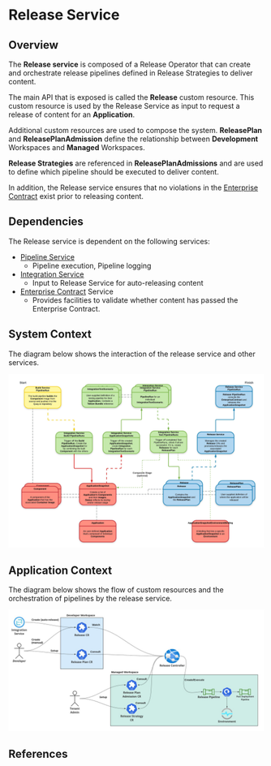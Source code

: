# Release Service

## Overview

The **Release service** is composed of a Release Operator that can create and orchestrate release pipelines defined
in Release Strategies to deliver content.

The main API that is exposed is called the **Release** custom resource. This custom resource is used by the Release
Service as input to request a release of content for an **Application**.

Additional custom resources are used to compose the system. **ReleasePlan** and **ReleasePlanAdmission** define the
relationship between **Development** Workspaces and **Managed** Workspaces.

**Release Strategies** are referenced in **ReleasePlanAdmissions** and are used to define which pipeline should be
executed to deliver content.

In addition, the Release service ensures that no violations in the [Enterprise Contract] exist prior to releasing content.

## Dependencies

The Release service is dependent on the following services:

* [Pipeline Service]
  * Pipeline execution, Pipeline logging
* [Integration Service]
  * Input to Release Service for auto-releasing content
* [Enterprise Contract] Service
  * Provides facilities to validate whether content has passed the Enterprise Contract.

## System Context

The diagram below shows the interaction of the release service and other services.

![](../diagrams/hacbs-data-flow.jpg)

## Application Context

The diagram below shows the flow of custom resources and the orchestration of pipelines by the release service.

![](../diagrams/release-service/hacbs-release-service-data-flow.jpg)

## References

[Enterprise Contract]: ./enterprise-contract.md
[Integration Service]: ./integration-service.md
[Pipeline Service]: ./pipeline-service.md
